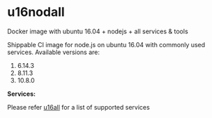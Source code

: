 # u16nodall
Docker image with ubuntu 16.04 + nodejs + all services &amp; tools

Shippable CI image for node.js on ubuntu 16.04 with commonly used services. Available versions are:



  1.  6.14.3
  2.  8.11.3
  3.  10.8.0
  

  
**Services:**

Please refer [u16all](https://github.com/dry-dock/u16all) for a list of supported services
